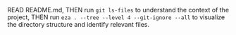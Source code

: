 READ README.md, THEN run `git ls-files` to understand the context of the project, THEN run `eza . --tree --level 4 --git-ignore --all` to visualize the directory structure and identify relevant files.
